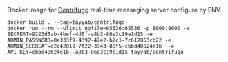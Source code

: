 Docker image for [Centrifugo](https://github.com/centrifugal/centrifugo) real-time messaging server configure by ENV.

```
docker build . --tag=tayyab/centrifugo
docker run --rm --ulimit nofile=65536:65536 -p 8000:8000 -e SECREAT=9223d5ab-4bef-4d6f-a8b3-86e3c19e1d15 -e ADMIN_PASSWORD=0e333f9-4392-47e2-b2c1-7c612863cb22 -e ADMIN_SECREAT=d2c42019-7f22-3343-88f5-cbbd48624e1b  -e API_KEY=cbbd48624e1b--a8b3-86e3c19e1d15 tayyab/centrifugo
```
